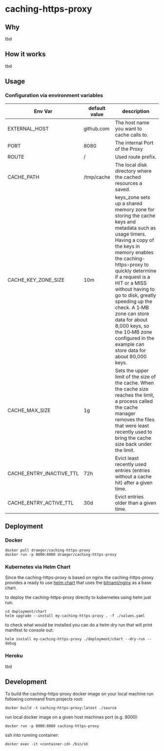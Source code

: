 # caching-https-proxy

## Why

tbd

## How it works

tbd

## Usage
### Configuration via environment variables

| **Env Var**              | **default value** | **description**                                                                                                                                                                                                                                                                                                                                                                                                               |
|--------------------------|-------------------|-------------------------------------------------------------------------------------------------------------------------------------------------------------------------------------------------------------------------------------------------------------------------------------------------------------------------------------------------------------------------------------------------------------------------------|
| EXTERNAL_HOST            | github.com        | The host name you want to cache calls to.                                                                                                                                                                                                                                                                                                                                                                                     |
| PORT                     | 8080              | The internal Port of the Proxy                                                                                                                                                                                                                                                                                                                                                                                                |
| ROUTE                    | /                 | Used route prefix.                                                                                                                                                                                                                                                                                                                                                                                                            |
| CACHE_PATH               | /tmp/cache        | The local disk directory where the cached resources a saved.                                                                                                                                                                                                                                                                                                                                                                  |
| CACHE_KEY_ZONE_SIZE      | 10m               | keys_zone sets up a shared memory zone for storing the cache keys and metadata such as usage timers. Having a copy of the keys in memory enables the caching-https-proxy to quickly determine if a request is a HIT or a MISS without having to go to disk, greatly speeding up the check. A 1‑MB zone can store data for about 8,000 keys, so the 10‑MB zone configured in the example can store data for about 80,000 keys. |
| CACHE_MAX_SIZE           | 1g                | Sets the upper limit of the size of the cache. When the cache size reaches the limit, a process called the cache manager removes the files that were least recently used to bring the cache size back under the limit.                                                                                                                                                                                                        |
| CACHE_ENTRY_INACTIVE_TTL | 72h               | Evict least recently used entries (entries without a cache hit) after a given time.                                                                                                                                                                                                                                                                                                                                           |
| CACHE_ENTRY_ACTIVE_TTL   | 30d               | Evict entries older than a given time.                                                                                                                                                                                                                                                                                                                                                                                        |

## Deployment
### Docker

```shell
docker pull draeger/caching-https-proxy
docker run -p 8000:8080 draeger/caching-https-proxy
```

### Kubernetes via Helm Chart
Since the caching-https-proxy is based on nginx the caching-https-proxy provides a ready to use [helm chart](deployment/chart) that uses
the [bitnami/nginx](https://artifacthub.io/packages/helm/bitnami/nginx) as a base chart.

to deploy the caching-https-proxy directly to kubernetes using helm just run:

```shell
cd deployment/chart
helm upgrade --install my-caching-https-proxy . -f ./values.yaml
```

to check what would be installed you can do a helm dry run that will print manifest to console out:
```shell
helm install my-caching-https-proxy ./deployment/chart --dry-run --debug
```

### Heroku

tbd

## Development

To build the caching-https-proxy docker image on your local machine run following command from projects root:
```shell
docker build -t caching-https-proxy:latest ./source
```

run local docker image on a given host machines port (e.g. 8000):
```shell
docker run -p 8000:8080 caching-https-proxy
```

ssh into running container:
```shell
docker exec -it <container-id> /bin/sh
```
